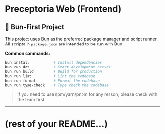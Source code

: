# Preceptoria Web (Frontend)

## 🚀 Bun-First Project

This project uses [Bun](https://bun.sh/) as the preferred package manager and script runner. All scripts in `package.json` are intended to be run with Bun. 

**Common commands:**

```sh
bun install           # Install dependencies
bun run dev           # Start development server
bun run build         # Build for production
bun run lint          # Lint the codebase
bun run format        # Format the codebase
bun run type-check    # Type check the codebase
```

> If you need to use npm/yarn/pnpm for any reason, please check with the team first.

---

# (rest of your README...) 